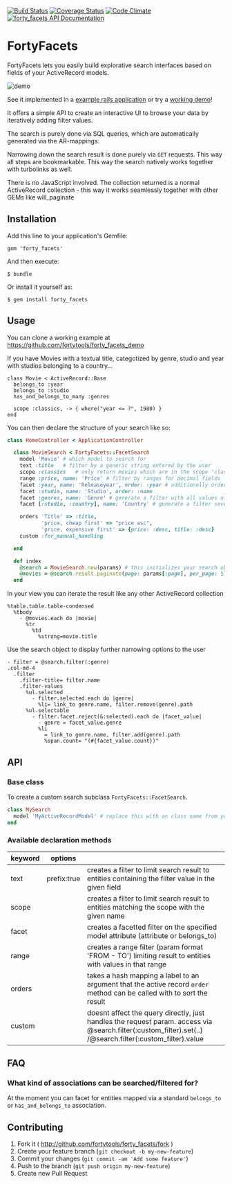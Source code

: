 [![Build Status](https://travis-ci.org/fortytools/forty_facets.svg)](https://travis-ci.org/fortytools/forty_facets)
[![Coverage Status](https://coveralls.io/repos/fortytools/forty_facets/badge.png?branch=master)](https://coveralls.io/r/fortytools/forty_facets?branch=master)
[![Code Climate](https://codeclimate.com/github/fortytools/forty_facets.png)](https://codeclimate.com/github/fortytools/forty_facets)
[![forty_facets API Documentation](https://www.omniref.com/ruby/gems/forty_facets.png)](https://www.omniref.com/ruby/gems/forty_facets)

# FortyFacets

FortyFacets lets you easily build explorative search interfaces based on fields of your ActiveRecord models.

![demo](https://raw.githubusercontent.com/fortytools/forty_facets/master/demo.gif)

See it implemented in a [example rails application](https://github.com/fortytools/forty_facets_demo) or
try a [working demo](http://forty-facets-demo.herokuapp.com/ "Testinstallation on heroku")!

It offers a simple API to create an interactive UI to browse your data by iteratively adding
filter values.

The search is purely done via SQL queries, which are automatically generated via the AR-mappings.

Narrowing down the search result is done purely via `GET` requests. This way all steps are bookmarkable. This way the search natively works together with turbolinks as well.

There is no JavaScript involved. The collection returned is a normal ActiveRecord collection - this way it works seamlessly together with other GEMs like will_paginate

## Installation

Add this line to your application's Gemfile:

    gem 'forty_facets'

And then execute:

    $ bundle

Or install it yourself as:

    $ gem install forty_facets

## Usage

You can clone a working example at https://github.com/fortytools/forty_facets_demo

If you have Movies with a textual title, categotized by genre, studio and year with studios belonging to a country...

    class Movie < ActiveRecord::Base
      belongs_to :year
      belongs_to :studio
      has_and_belongs_to_many :genres

      scope :classics, -> { where("year <= ?", 1980) }
    end

You can then declare the structure of your search like so:

```ruby
class HomeController < ApplicationController

  class MovieSearch < FortyFacets::FacetSearch
    model 'Movie' # which model to search for
    text :title   # filter by a generic string entered by the user
    scope :classics   # only return movies which are in the scope 'classics'
    range :price, name: 'Price' # filter by ranges for decimal fields
    facet :year, name: 'Releaseyear', order: :year # additionally order values in the year field
    facet :studio, name: 'Studio', order: :name
    facet :genres, name: 'Genre' # generate a filter with all values of 'genre' occuring in the result
    facet [:studio, :country], name: 'Country' # generate a filter several belongs_to 'hops' away

    orders 'Title' => :title,
           'price, cheap first' => "price asc",
           'price, expensive first' => {price: :desc, title: :desc}
    custom :for_manual_handling

  end

  def index
    @search = MovieSearch.new(params) # this initializes your search object from the request params
    @movies = @search.result.paginate(page: params[:page], per_page: 5) # optionally paginate through your results
  end
```

In your view you can iterate the result like any other ActiveRecord collection

```haml
%table.table.table-condensed
  %tbody
    - @movies.each do |movie|
      %tr
        %td
          %strong=movie.title
```

Use the search object to display further narrowing options to the user

```haml
- filter = @search.filter(:genre)
.col-md-4
  .filter
    .filter-title= filter.name
    .filter-values
      %ul.selected
        - filter.selected.each do |genre|
          %li= link_to genre.name, filter.remove(genre).path
      %ul.selectable
        - filter.facet.reject(&:selected).each do |facet_value|
          - genre = facet_value.genre
          %li
            = link_to genre.name, filter.add(genre).path
            %span.count= "(#{facet_value.count})"
```
## API

### Base class

To create a custom search subclass `FortyFacets::FacetSearch`.

```ruby
class MySearch
  model 'MyActiveRecordModel' # replace this with an class name from your models folder
end
```

### Available declaration methods
| keyword | options       |                                                                                                                         |
|---------|---------------|-------------------------------------------------------------------------------------------------------------------------|
| text    | prefix:true   | creates a filter to limit search result to entities containing the filter value in the given field                      |
| scope   |               | creates a filter to limit search result to entities matching the scope with the given name                              |
| facet   |               | creates a facetted filter on the specified model attribute (attribute or belongs_to)                                    |
| range   |               | creates a range filter (param format 'FROM - TO') limiting result to entities with values in that range              | 
| orders  |               | takes a hash mapping a label to an argument that the active record `order` method can be called with to sort the result |
| custom  |               | doesnt affect the query directly, just handles the request param. access via @search.filter(:custom_filter).set(..) /@search.filter(:custom_filter).value |

## FAQ

### What kind of associations can be searched/filtered for?

At the moment you can facet for entities mapped via a standard `belongs_to` or `has_and_belongs_to` association. 

## Contributing

1. Fork it ( http://github.com/fortytools/forty_facets/fork )
2. Create your feature branch (`git checkout -b my-new-feature`)
3. Commit your changes (`git commit -am 'Add some feature'`)
4. Push to the branch (`git push origin my-new-feature`)
5. Create new Pull Request
